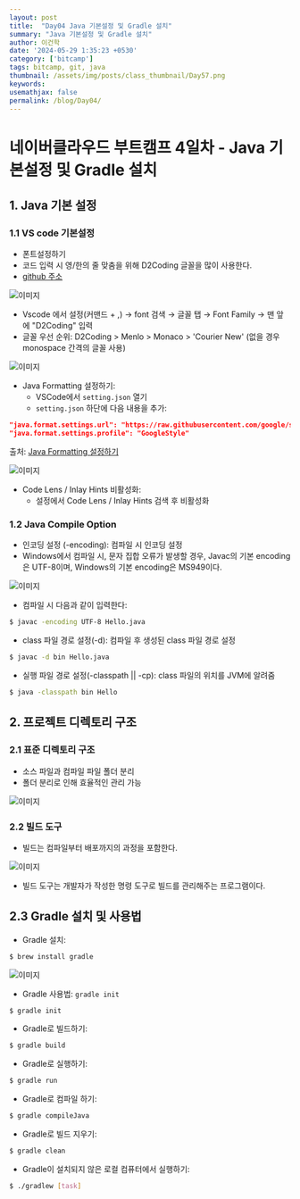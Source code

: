 ```yaml
---
layout: post
title:  "Day04 Java 기본설정 및 Gradle 설치"
summary: "Java 기본설정 및 Gradle 설치"
author: 이건학
date: '2024-05-29 1:35:23 +0530'
category: ['bitcamp']
tags: bitcamp, git, java
thumbnail: /assets/img/posts/class_thumbnail/Day57.png
keywords: 
usemathjax: false
permalink: /blog/Day04/
---
```


# 네이버클라우드 부트캠프 4일차 - Java 기본설정 및 Gradle 설치

## 1. Java 기본 설정

### 1.1 VS code 기본설정

- 폰트설정하기
- 코드 입력 시 영/한의 줄 맞춤을 위해 D2Coding 글꼴을 많이 사용한다.
- [github 주소](https://github.com/naver/d2codingfont)

![이미지](https://blog.kakaocdn.net/dn/JMOSt/btsHGBqNZ95/VVxYpfLDkpOYmh1DMK6Px0/img.png)

- Vscode 에서 설정(커맨드 + ,) → font 검색 → 글꼴 탭 → Font Family → 맨 앞에 "D2Coding" 입력
- 글꼴 우선 순위: D2Coding > Menlo > Monaco > 'Courier New' (없을 경우 monospace 간격의 글꼴 사용)

![이미지](https://blog.kakaocdn.net/dn/nnhpS/btsHGiSzTqQ/PkHvwe18GN1Ut1FIMZFvs0/img.png)

- Java Formatting 설정하기:
  - VSCode에서 `setting.json` 열기
  - `setting.json` 하단에 다음 내용을 추가:

```json
"java.format.settings.url": "https://raw.githubusercontent.com/google/styleguide/gh-pages/eclipse-java-google-style.xml",
"java.format.settings.profile": "GoogleStyle"
```

출처: [Java Formatting 설정하기](https://medium.com/echo-devblog/vscode-java-formatting-설정하기-56d89ce1ec4d)

![이미지](https://blog.kakaocdn.net/dn/cDVNW1/btsHHePw6lV/PWmAiWjnDqqZR2BZC5HtPK/img.png)

- Code Lens / Inlay Hints 비활성화:
  - 설정에서 Code Lens / Inlay Hints 검색 후 비활성화

### 1.2 Java Compile Option

- 인코딩 설정 (-encoding): 컴파일 시 인코딩 설정
- Windows에서 컴파일 시, 문자 집합 오류가 발생할 경우, Javac의 기본 encoding은 UTF-8이며, Windows의 기본 encoding은 MS949이다.

![이미지](https://blog.kakaocdn.net/dn/dazEng/btsHHLeNJlE/xiiyEV6BhfTW8hh8rWPeu0/img.png)

- 컴파일 시 다음과 같이 입력한다:

```bash
$ javac -encoding UTF-8 Hello.java
```

- class 파일 경로 설정(-d): 컴파일 후 생성된 class 파일 경로 설정

```bash
$ javac -d bin Hello.java
```

- 실행 파일 경로 설정(-classpath || -cp): class 파일의 위치를 JVM에 알려줌

```bash
$ java -classpath bin Hello
```

## 2. 프로젝트 디렉토리 구조

### 2.1 표준 디렉토리 구조

- 소스 파일과 컴파일 파일 폴더 분리
- 폴더 분리로 인해 효율적인 관리 가능

![이미지](https://blog.kakaocdn.net/dn/NxNfc/btsHG9t0hLM/D94COkVE4VSHQiMvzgTK50/img.png)

### 2.2 빌드 도구

- 빌드는 컴파일부터 배포까지의 과정을 포함한다.

![이미지](https://blog.kakaocdn.net/dn/bMJLKp/btsHF0rfD6R/6ZRGr3LjyGGfP5L8wi41f1/img.png)

- 빌드 도구는 개발자가 작성한 명령 도구로 빌드를 관리해주는 프로그램이다.

## 2.3 Gradle 설치 및 사용법

- Gradle 설치:

```bash
$ brew install gradle
```

![이미지](https://blog.kakaocdn.net/dn/dstbqn/btsHHlARIQO/LIfmcjwZ3j5ARqUkTKvcu0/img.png)

- Gradle 사용법: `gradle init`

```bash
$ gradle init
```

- Gradle로 빌드하기:

```bash
$ gradle build
```

- Gradle로 실행하기:

```bash
$ gradle run
```

- Gradle로 컴파일 하기:

```bash
$ gradle compileJava
```

- Gradle로 빌드 지우기:

```bash
$ gradle clean
```

- Gradle이 설치되지 않은 로컬 컴퓨터에서 실행하기:

```bash
$ ./gradlew [task]
```
